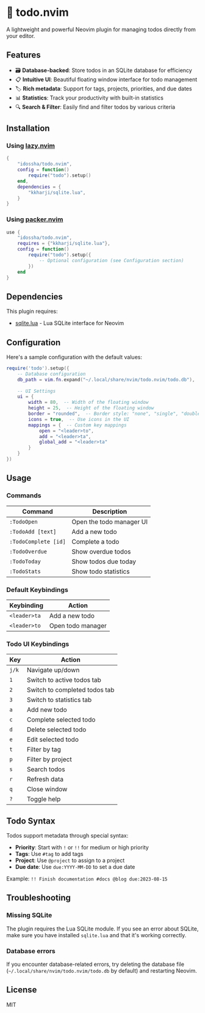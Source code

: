 # 📝 todo.nvim

A lightweight and powerful Neovim plugin for managing todos directly from your editor.

## Features

- 🗃️ **Database-backed**: Store todos in an SQLite database for efficiency
- 📋 **Intuitive UI**: Beautiful floating window interface for todo management
- 🏷️ **Rich metadata**: Support for tags, projects, priorities, and due dates
- 📊 **Statistics**: Track your productivity with built-in statistics
- 🔍 **Search & Filter**: Easily find and filter todos by various criteria

## Installation

### Using [lazy.nvim](https://github.com/folke/lazy.nvim)

```lua
{
    "idossha/todo.nvim",
    config = function()
        require("todo").setup()
    end,
    dependencies = {
        "kkharji/sqlite.lua",
    }
}
```

### Using [packer.nvim](https://github.com/wbthomason/packer.nvim)

```lua
use {
    "idossha/todo.nvim",
    requires = {"kkharji/sqlite.lua"},
    config = function()
        require("todo").setup({
            -- Optional configuration (see Configuration section)
        })
    end
}
```

## Dependencies

This plugin requires:

- [sqlite.lua](https://github.com/kkharji/sqlite.lua) - Lua SQLite interface for Neovim

## Configuration

Here's a sample configuration with the default values:

```lua
require('todo').setup({
    -- Database configuration
    db_path = vim.fn.expand("~/.local/share/nvim/todo.nvim/todo.db"),
    
    -- UI Settings
    ui = {
        width = 80,  -- Width of the floating window
        height = 25,  -- Height of the floating window
        border = "rounded",  -- Border style: "none", "single", "double", "rounded"
        icons = true,  -- Use icons in the UI
        mappings = {  -- Custom key mappings
            open = "<leader>to",
            add = "<leader>ta",
            global_add = "<leader>ta"
        }
    }
})
```

## Usage

### Commands

| Command | Description |
|---------|-------------|
| `:TodoOpen` | Open the todo manager UI |
| `:TodoAdd [text]` | Add a new todo |
| `:TodoComplete [id]` | Complete a todo |
| `:TodoOverdue` | Show overdue todos |
| `:TodoToday` | Show todos due today |
| `:TodoStats` | Show todo statistics |

### Default Keybindings

| Keybinding | Action |
|------------|--------|
| `<leader>ta` | Add a new todo |
| `<leader>to` | Open todo manager |

### Todo UI Keybindings

| Key | Action |
|-----|--------|
| `j/k` | Navigate up/down |
| `1` | Switch to active todos tab |
| `2` | Switch to completed todos tab |
| `3` | Switch to statistics tab |
| `a` | Add new todo |
| `c` | Complete selected todo |
| `d` | Delete selected todo |
| `e` | Edit selected todo |
| `t` | Filter by tag |
| `p` | Filter by project |
| `s` | Search todos |
| `r` | Refresh data |
| `q` | Close window |
| `?` | Toggle help |

## Todo Syntax

Todos support metadata through special syntax:

- **Priority**: Start with `!` or `!!` for medium or high priority
- **Tags**: Use `#tag` to add tags
- **Project**: Use `@project` to assign to a project 
- **Due date**: Use `due:YYYY-MM-DD` to set a due date

Example: `!! Finish documentation #docs @blog due:2023-08-15`

## Troubleshooting

### Missing SQLite

The plugin requires the Lua SQLite module. If you see an error about SQLite, make sure you have installed `sqlite.lua` and that it's working correctly.

### Database errors

If you encounter database-related errors, try deleting the database file (`~/.local/share/nvim/todo.nvim/todo.db` by default) and restarting Neovim.

## License

MIT
